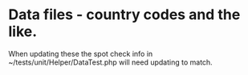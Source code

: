 # Data files - country codes and the like.

When updating these the spot check info in ~/tests/unit/Helper/DataTest.php will need updating to match.